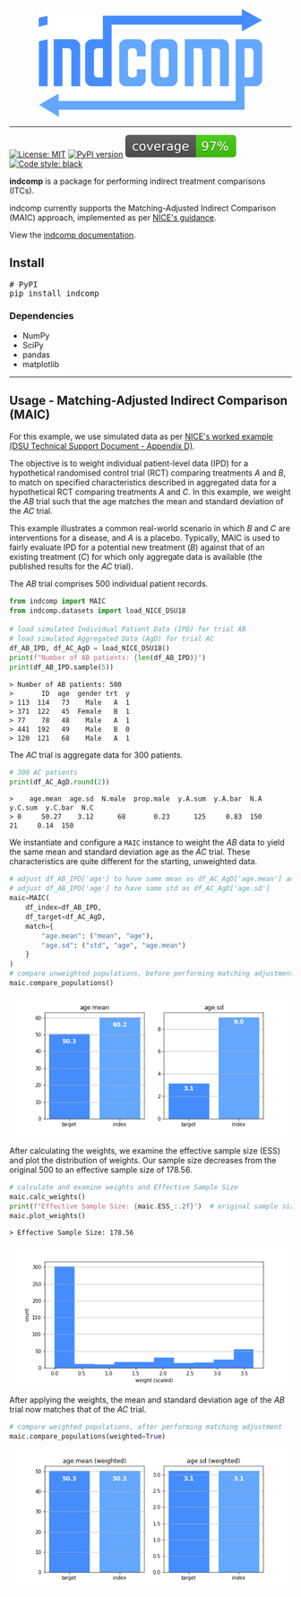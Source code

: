 <p align="center">
  <img width="400" src="./images/indcomp.png" />
</p>

---
 [![License: MIT](https://img.shields.io/badge/License-MIT-yellow.svg)](https://opensource.org/licenses/MIT)
 [![PyPI version](https://badge.fury.io/py/indcomp.svg)](https://badge.fury.io/py/indcomp)
 ![Coverage](./images/coverage.svg)
 [![Code style: black](https://img.shields.io/badge/code%20style-black-black)](https://github.com/psf/black)

**indcomp** is a package for performing indirect treatment comparisons (ITCs).

indcomp currently supports the Matching-Adjusted Indirect Comparison (MAIC) approach, implemented as per [NICE's guidance](https://research-information.bris.ac.uk/en/publications/nice-dsu-technical-support-document-18-methods-for-population-adj).

View the [indcomp documentation](https://aidancooper.github.io/indcomp/).

## Install

<pre>
# PyPI
pip install indcomp
</pre>

### Dependencies
* NumPy
* SciPy
* pandas
* matplotlib

---

## Usage - Matching-Adjusted Indirect Comparison (MAIC)

For this example, we use simulated data as per [NICE's worked example (DSU Technical Support Document - Appendix D)](https://research-information.bris.ac.uk/en/publications/nice-dsu-technical-support-document-18-methods-for-population-adj).

The objective is to weight individual patient-level data (IPD) for a hypothetical randomised control trial (RCT) comparing treatments _A_ and _B_, to match on specified characteristics described in aggregated data for a hypothetical RCT comparing treatments _A_ and _C_. In this example, we weight the _AB_ trial such that the age matches the mean and standard deviation of the _AC_ trial.

This example illustrates a common real-world scenario in which _B_ and _C_ are interventions for a disease, and _A_ is a placebo. Typically, MAIC is used to fairly evaluate IPD for a potential new treatment (_B_) against that of an existing treatment (_C_) for which only aggregate data is available (the published results for the _AC_ trial).

The _AB_ trial comprises 500 individual patient records.

```python
from indcomp import MAIC
from indcomp.datasets import load_NICE_DSU18

# load simulated Individual Patient Data (IPD) for trial AB
# load simulated Aggregated Data (AgD) for trial AC
df_AB_IPD, df_AC_AgD = load_NICE_DSU18()
print(f"Number of AB patients: {len(df_AB_IPD)}")
print(df_AB_IPD.sample(5))
```
```console
> Number of AB patients: 500
>       ID  age  gender trt  y
> 113  114   73    Male   A  1
> 371  122   45  Female   B  1
> 77    78   48    Male   A  1
> 441  192   49    Male   B  0
> 120  121   68    Male   A  1
```

The _AC_ trial is aggregate data for 300 patients.

```python
# 300 AC patients
print(df_AC_AgD.round(2))
```
```console
>    age.mean  age.sd  N.male  prop.male  y.A.sum  y.A.bar  N.A  y.C.sum  y.C.bar  N.C
> 0     50.27    3.12      68       0.23      125     0.83  150       21     0.14  150
```

We instantiate and configure a `MAIC` instance to weight the _AB_ data to yield the same mean and standard deviation age as the _AC_ trial. These characteristics are quite different for the starting, unweighted data.

```python
# adjust df_AB_IPD['age'] to have same mean as df_AC_AgD['age.mean'] and
# adjust df_AB_IPD['age'] to have same std as df_AC_AgD['age.sd']
maic=MAIC(
    df_index=df_AB_IPD,
    df_target=df_AC_AgD,
    match={
        "age.mean": ("mean", "age"),
        "age.sd": ("std", "age", "age.mean")
    }
)
# compare unweighted populations, before performing matching adjustment
maic.compare_populations()
```
<p align="center">
  <img src="./figures/NICE_DSU18_populations_unweighted.png" />
</p>

After calculating the weights, we examine the effective sample size (ESS) and plot the distribution of weights. Our sample size decreases from the original 500 to an effective sample size of 178.56.

```python
# calculate and examine weights and Effective Sample Size
maic.calc_weights()
print(f"Effective Sample Size: {maic.ESS_:.2f}")  # original sample size: 500 patients
maic.plot_weights()
```
```console
> Effective Sample Size: 178.56
```
<p align="center">
  <img src="./figures/NICE_DSU18_weights.png" />
</p>

After applying the weights, the mean and standard deviation age of the _AB_ trial now matches that of the _AC_ trial.

```python
# compare weighted populations, after performing matching adjustment
maic.compare_populations(weighted=True)
```
<p align="center">
  <img src="./figures/NICE_DSU18_populations_weighted.png" />
</p>
